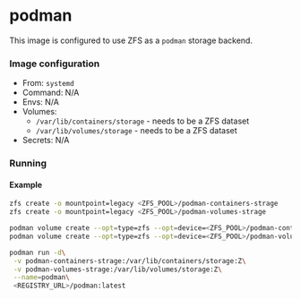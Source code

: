 # podman
This image is configured to use ZFS as a `podman` storage backend.

### Image configuration
* From: `systemd`
* Command: N/A
* Envs: N/A
* Volumes:
    * `/var/lib/containers/storage` - needs to be a ZFS dataset
    * `/var/lib/volumes/storage` - needs to be a ZFS dataset
* Secrets: N/A

### Running
#### Example
```bash
zfs create -o mountpoint=legacy <ZFS_POOL>/podman-containers-strage
zfs create -o mountpoint=legacy <ZFS_POOL>/podman-volumes-strage

podman volume create --opt=type=zfs --opt=device=<ZFS_POOL>/podman-containers-strage podman-containers-strage
podman volume create --opt=type=zfs --opt=device=<ZFS_POOL>/podman-volumes-strage podman-volumes-strage

podman run -d\
 -v podman-containers-strage:/var/lib/containers/storage:Z\
 -v podman-volumes-strage:/var/lib/volumes/storage:Z\
 --name=podman\
 <REGISTRY_URL>/podman:latest
```
